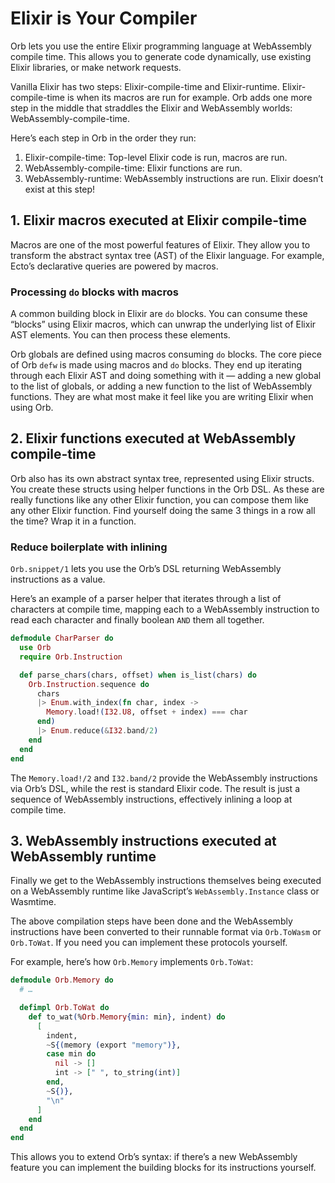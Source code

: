 # Elixir is Your Compiler

Orb lets you use the entire Elixir programming language at WebAssembly compile time. This allows you to generate code dynamically, use existing Elixir libraries, or make network requests.

Vanilla Elixir has two steps: Elixir-compile-time and Elixir-runtime. Elixir-compile-time is when its macros are run for example. Orb adds one more step in the middle that straddles the Elixir and WebAssembly worlds: WebAssembly-compile-time.

Here’s each step in Orb in the order they run:

1. Elixir-compile-time: Top-level Elixir code is run, macros are run.
2. WebAssembly-compile-time: Elixir functions are run.
3. WebAssembly-runtime: WebAssembly instructions are run. Elixir doesn’t exist at this step!

## 1. Elixir macros executed at Elixir compile-time

Macros are one of the most powerful features of Elixir. They allow you to transform the abstract syntax tree (AST) of the Elixir language. For example, Ecto’s declarative queries are powered by macros.

### Processing `do` blocks with macros

A common building block in Elixir are `do` blocks. You can consume these “blocks” using Elixir macros, which can unwrap the underlying list of Elixir AST elements. You can then process these elements.

Orb globals are defined using macros consuming `do` blocks. The core piece of Orb `defw` is made using macros and `do` blocks. They end up iterating through each Elixir AST and doing something with it — adding a new global to the list of globals, or adding a new function to the list of WebAssembly functions. They are what most make it feel like you are writing Elixir when using Orb.

## 2. Elixir functions executed at WebAssembly compile-time

Orb also has its own abstract syntax tree, represented using Elixir structs. You create these structs using helper functions in the Orb DSL. As these are really functions like any other Elixir function, you can compose them like any other Elixir function. Find yourself doing the same 3 things in a row all the time? Wrap it in a function.

### Reduce boilerplate with inlining

`Orb.snippet/1` lets you use the Orb’s DSL returning WebAssembly instructions as a value.

Here’s an example of a parser helper that iterates through a list of characters at compile time, mapping each to a WebAssembly instruction to read each character and finally boolean `AND` them all together.

```elixir
defmodule CharParser do
  use Orb
  require Orb.Instruction

  def parse_chars(chars, offset) when is_list(chars) do
    Orb.Instruction.sequence do
      chars
      |> Enum.with_index(fn char, index ->
        Memory.load!(I32.U8, offset + index) === char
      end)
      |> Enum.reduce(&I32.band/2)
    end
  end
end
```

The `Memory.load!/2` and `I32.band/2` provide the WebAssembly instructions via Orb’s DSL, while the rest is standard Elixir code. The result is just a sequence of WebAssembly instructions, effectively inlining a loop at compile time.

## 3. WebAssembly instructions executed at WebAssembly runtime

Finally we get to the WebAssembly instructions themselves being executed on a WebAssembly runtime like JavaScript’s `WebAssembly.Instance` class or Wasmtime.

The above compilation steps have been done and the WebAssembly instructions have been converted to their runnable format via `Orb.ToWasm` or `Orb.ToWat`. If you need you can implement these protocols yourself.

For example, here’s how `Orb.Memory` implements `Orb.ToWat`:

```elixir
defmodule Orb.Memory do
  # …

  defimpl Orb.ToWat do
    def to_wat(%Orb.Memory{min: min}, indent) do
      [
        indent,
        ~S{(memory (export "memory")},
        case min do
          nil -> []
          int -> [" ", to_string(int)]
        end,
        ~S{)},
        "\n"
      ]
    end
  end
end
```

This allows you to extend Orb’s syntax: if there’s a new WebAssembly feature you can implement the building blocks for its instructions yourself.

